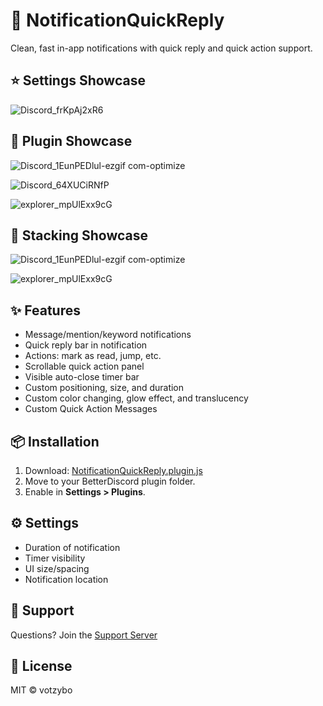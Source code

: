 # 🔔 NotificationQuickReply

Clean, fast in-app notifications with quick reply and quick action support.

## ⭐ Settings Showcase

![Discord_frKpAj2xR6](https://github.com/user-attachments/assets/6fc47415-ea0e-4bb6-b19a-6a02fd34e02b)

## 💫 Plugin Showcase 

![Discord_1EunPEDlul-ezgif com-optimize](https://github.com/user-attachments/assets/c2b80f67-fd85-439f-b1f5-0947ab834d3b)

![Discord_64XUCiRNfP](https://github.com/user-attachments/assets/015caa86-ab59-4fef-a7b1-7689ba7c41e0)

![explorer_mpUlExx9cG](https://github.com/user-attachments/assets/f7558569-369a-4bf1-aeb1-83418c8831b9)

## 🌟 Stacking Showcase

![Discord_1EunPEDlul-ezgif com-optimize](https://github.com/user-attachments/assets/fd882cf1-0262-43f2-98e3-64246b143041)

![explorer_mpUlExx9cG](https://github.com/user-attachments/assets/1f4d88e6-e721-4223-be48-2cac7eaf587b)

## ✨ Features

- Message/mention/keyword notifications
- Quick reply bar in notification
- Actions: mark as read, jump, etc.
- Scrollable quick action panel
- Visible auto-close timer bar
- Custom positioning, size, and duration
- Custom color changing, glow effect, and translucency
- Custom Quick Action Messages

## 📦 Installation

1. Download:
   [NotificationQuickReply.plugin.js](https://votzybo.github.io/BetterDiscord-Plugins/NotificationQuickReply.plugin.js)
2. Move to your BetterDiscord plugin folder.
3. Enable in **Settings > Plugins**.

## ⚙️ Settings

- Duration of notification
- Timer visibility
- UI size/spacing
- Notification location

## 💬 Support

Questions? Join the [Support Server](https://discord.gg/kQfQdg3JgD)

## 🧾 License

MIT © votzybo
